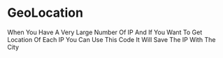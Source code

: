 # GeoLocation
When You Have A Very Large Number Of IP And If You Want To Get Location Of Each IP You Can Use This Code It Will Save The IP With The City 
